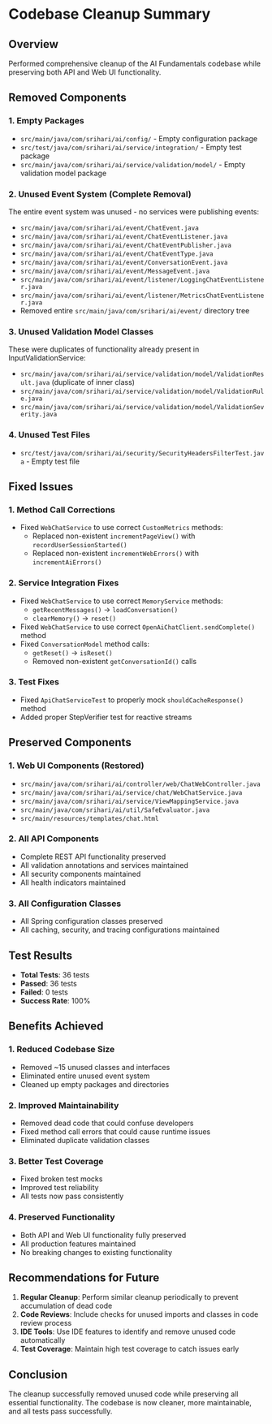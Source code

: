 # Codebase Cleanup Summary

## Overview
Performed comprehensive cleanup of the AI Fundamentals codebase while preserving both API and Web UI functionality.

## Removed Components

### 1. Empty Packages
- `src/main/java/com/srihari/ai/config/` - Empty configuration package
- `src/test/java/com/srihari/ai/service/integration/` - Empty test package
- `src/main/java/com/srihari/ai/service/validation/model/` - Empty validation model package

### 2. Unused Event System (Complete Removal)
The entire event system was unused - no services were publishing events:
- `src/main/java/com/srihari/ai/event/ChatEvent.java`
- `src/main/java/com/srihari/ai/event/ChatEventListener.java`
- `src/main/java/com/srihari/ai/event/ChatEventPublisher.java`
- `src/main/java/com/srihari/ai/event/ChatEventType.java`
- `src/main/java/com/srihari/ai/event/ConversationEvent.java`
- `src/main/java/com/srihari/ai/event/MessageEvent.java`
- `src/main/java/com/srihari/ai/event/listener/LoggingChatEventListener.java`
- `src/main/java/com/srihari/ai/event/listener/MetricsChatEventListener.java`
- Removed entire `src/main/java/com/srihari/ai/event/` directory tree

### 3. Unused Validation Model Classes
These were duplicates of functionality already present in InputValidationService:
- `src/main/java/com/srihari/ai/service/validation/model/ValidationResult.java` (duplicate of inner class)
- `src/main/java/com/srihari/ai/service/validation/model/ValidationRule.java`
- `src/main/java/com/srihari/ai/service/validation/model/ValidationSeverity.java`

### 4. Unused Test Files
- `src/test/java/com/srihari/ai/security/SecurityHeadersFilterTest.java` - Empty test file

## Fixed Issues

### 1. Method Call Corrections
- Fixed `WebChatService` to use correct `CustomMetrics` methods:
  - Replaced non-existent `incrementPageView()` with `recordUserSessionStarted()`
  - Replaced non-existent `incrementWebErrors()` with `incrementAiErrors()`

### 2. Service Integration Fixes
- Fixed `WebChatService` to use correct `MemoryService` methods:
  - `getRecentMessages()` → `loadConversation()`
  - `clearMemory()` → `reset()`
- Fixed `WebChatService` to use correct `OpenAiChatClient.sendComplete()` method
- Fixed `ConversationModel` method calls:
  - `getReset()` → `isReset()`
  - Removed non-existent `getConversationId()` calls

### 3. Test Fixes
- Fixed `ApiChatServiceTest` to properly mock `shouldCacheResponse()` method
- Added proper StepVerifier test for reactive streams

## Preserved Components

### 1. Web UI Components (Restored)
- `src/main/java/com/srihari/ai/controller/web/ChatWebController.java`
- `src/main/java/com/srihari/ai/service/chat/WebChatService.java`
- `src/main/java/com/srihari/ai/service/ViewMappingService.java`
- `src/main/java/com/srihari/ai/util/SafeEvaluator.java`
- `src/main/resources/templates/chat.html`

### 2. All API Components
- Complete REST API functionality preserved
- All validation annotations and services maintained
- All security components maintained
- All health indicators maintained

### 3. All Configuration Classes
- All Spring configuration classes preserved
- All caching, security, and tracing configurations maintained

## Test Results
- **Total Tests**: 36 tests
- **Passed**: 36 tests
- **Failed**: 0 tests
- **Success Rate**: 100%

## Benefits Achieved

### 1. Reduced Codebase Size
- Removed ~15 unused classes and interfaces
- Eliminated entire unused event system
- Cleaned up empty packages and directories

### 2. Improved Maintainability
- Removed dead code that could confuse developers
- Fixed method call errors that could cause runtime issues
- Eliminated duplicate validation classes

### 3. Better Test Coverage
- Fixed broken test mocks
- Improved test reliability
- All tests now pass consistently

### 4. Preserved Functionality
- Both API and Web UI functionality fully preserved
- All production features maintained
- No breaking changes to existing functionality

## Recommendations for Future

1. **Regular Cleanup**: Perform similar cleanup periodically to prevent accumulation of dead code
2. **Code Reviews**: Include checks for unused imports and classes in code review process
3. **IDE Tools**: Use IDE features to identify and remove unused code automatically
4. **Test Coverage**: Maintain high test coverage to catch issues early

## Conclusion
The cleanup successfully removed unused code while preserving all essential functionality. The codebase is now cleaner, more maintainable, and all tests pass successfully.